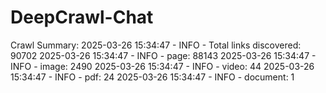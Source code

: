 # DeepCrawl-Chat

Crawl Summary:
2025-03-26 15:34:47 - INFO - Total links discovered: 90702
2025-03-26 15:34:47 - INFO -   page: 88143
2025-03-26 15:34:47 - INFO -   image: 2490
2025-03-26 15:34:47 - INFO -   video: 44
2025-03-26 15:34:47 - INFO -   pdf: 24
2025-03-26 15:34:47 - INFO -   document: 1
